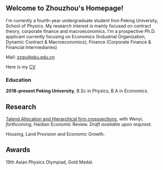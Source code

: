 
## Welcome to Zhouzhou's Homepage!

I'm currently a fourth-year undergraduate student fron Peking University, School of Physics. My research interest is mainly focused on contract theory, corporate finance and macroeconomics. I'm a prospective Ph.D. applicant currently focusing on Economics (Industrial Organization, Dynamic Contract & Macroeconomics); Finance (Corporate Finance & Financial Intermediaries)
  
Mail: <zzgu@pku.edu.cn>

Here is my [CV](/Zhouzhou_Gu_CV.pdf)


### Education
**2018-present Peking University**, B.Sc in Physics, B.A in Economics.



## Research
  
[Talend Allocation and Hierarchical firm crosssections](), with Wenyi, _forthcoming_, Haidian Economic Review. _Draft available upon requrest_. 

Housing, Land Provision and Economic Growth.

## Awards
19th Asian Physics Olympiad, Gold Medal.

<!--

You can use the [editor on GitHub](https://github.com/OAHINIH/homepage/edit/main/README.md) to maintain and preview the content for your website in Markdown files.

Whenever you commit to this repository, GitHub Pages will run [Jekyll](https://jekyllrb.com/) to rebuild the pages in your site, from the content in your Markdown files.

### Markdown

Markdown is a lightweight and easy-to-use syntax for styling your writing. It includes conventions for

```markdown
Syntax highlighted code block

# Header 1
## Header 2
### Header 3

- Bulleted
- List

1. Numbered
2. List

**Bold** and _Italic_ and `Code` text

[Link](url) and ![Image](src)
```

For more details see [GitHub Flavored Markdown](https://guides.github.com/features/mastering-markdown/).

### Jekyll Themes

Your Pages site will use the layout and styles from the Jekyll theme you have selected in your [repository settings](https://github.com/OAHINIH/homepage/settings/pages). The name of this theme is saved in the Jekyll `_config.yml` configuration file.
  
### Support or Contact

Having trouble with Pages? Check out our [documentation](https://docs.github.com/categories/github-pages-basics/) or [contact support](https://support.github.com/contact) and we’ll help you sort it out.
-->
